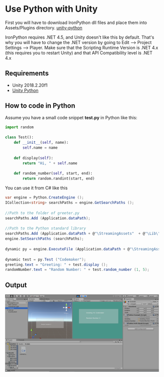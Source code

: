 # Use Python with Unity

First you will have to download IronPython dll files and place them into Assets/Plugins directory. [unity-python](https://github.com/exodrifter/unity-python/releases "unity-python")

IronPython requires .NET 4.5, and Unity doesn&#39;t like this by default. That&#39;s why you will have to change the .NET version by going to Edit --> Project Settings --> Player. Make sure that the Scripting Runtime Version is .NET 4.x (this requires you to restart Unity) and that API Compatibility level is .NET 4.x

## Requirements

* Unity 2018.2.20f1
* [Unity Python](https://github.com/exodrifter/unity-python/releases "unity-python")

## How to code in Python

Assume you have a small code snippet **test.py** in Python like this:

```python
import random

class Test():
	def __init__(self, name):
		self.name = name

	def display(self):
		return "Hi, " + self.name

	def random_number(self, start, end):
		return random.randint(start, end)
```


You can use it from C# like this

```csharp
var engine = Python.CreateEngine ();
ICollection<string> searchPaths = engine.GetSearchPaths ();

//Path to the folder of greeter.py
searchPaths.Add (Application.dataPath);

//Path to the Python standard library
searchPaths.Add (Application.dataPath + @"\StreamingAssets"  + @"\Lib\");
engine.SetSearchPaths (searchPaths);

dynamic py = engine.ExecuteFile (Application.dataPath + @"\StreamingAssets" + @"\Python\test.py");

dynamic test = py.Test ("Codemaker");
greeting.text = "Greeting: " + test.display ();
randomNumber.text = "Random Number: " + test.random_number (1, 5);
```

## Output

![screenshot](https://github.com/codemaker2015/Unity-Python-Demo/blob/master/Screenshots/screenshot.png)